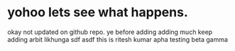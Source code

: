 # yohoo lets see what happens.
okay not updated on github repo.
ye before adding
adding much
keep adding
arbit likhunga
sdf
asdf
this is ritesh kumar
apha testing
beta gamma